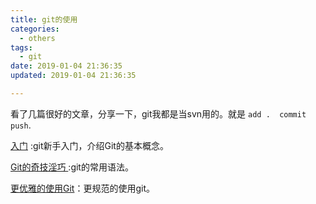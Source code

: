 ```yaml
---
title: git的使用
categories:
  - others
tags:
  - git
date: 2019-01-04 21:36:35
updated: 2019-01-04 21:36:35

---
```

看了几篇很好的文章，分享一下，git我都是当svn用的。就是 `add .  commit  push`.

[入门](https://mp.weixin.qq.com/s/-TC07TQoiTNRUJIdBv46SQ) :git新手入门，介绍Git的基本概念。

[Git的奇技淫巧
](https://mp.weixin.qq.com/s?__biz=MzU0OTE3MjE1Mw==&mid=2247484341&idx=1&sn=64bde82cd3459b07340c89a56e3fa473&chksm=fbb2a563ccc52c7584bffbdc21ef9fd70a45aa3223e1b584063ac8f0c67596060c574c66705b&scene=21#wechat_redirect):git的常用语法。

[更优雅的使用Git](https://mp.weixin.qq.com/s/wH-msSi8pBkcZBux0yLhng)：更规范的使用git。

